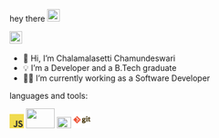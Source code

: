 
hey there <img src="https://camo.githubusercontent.com/e8e7b06ecf583bc040eb60e44eb5b8e0ecc5421320a92929ce21522dbc34c891/68747470733a2f2f6d656469612e67697068792e636f6d2f6d656469612f6876524a434c467a6361737252346961377a2f67697068792e676966" width="22px" height="22px"/>

<a href="https://www.linkedin.com/in/chamundeswari-chalamalasetti-77384921a/"><img src="https://upload.wikimedia.org/wikipedia/commons/c/ca/LinkedIn_logo_initials.png" width="22px" height="22px"/></a>

- 👋 Hi, I’m Chalamalasetti Chamundeswari
- 💡 I’m a Developer and a B.Tech graduate
- 👩‍💻 I’m currently working as a Software Developer

languages and tools:

<img src="https://raw.githubusercontent.com/github/explore/80688e429a7d4ef2fca1e82350fe8e3517d3494d/topics/javascript/javascript.png" width="25px" height="25px"/> <img src="https://i0.wp.com/blog.fabianpiau.com/wp-content/uploads/post/00064/java-logo.jpg?resize=418%2C286&ssl=1" width="50px" height="35px"/> <img src="https://www.freepnglogos.com/uploads/logo-mysql-png/logo-mysql-mysql-and-moodle-elearningworld-5.png" width="25px" height="20px"/> <img src="https://raw.githubusercontent.com/github/explore/80688e429a7d4ef2fca1e82350fe8e3517d3494d/topics/git/git.png" width="30px" height="30px"/>



